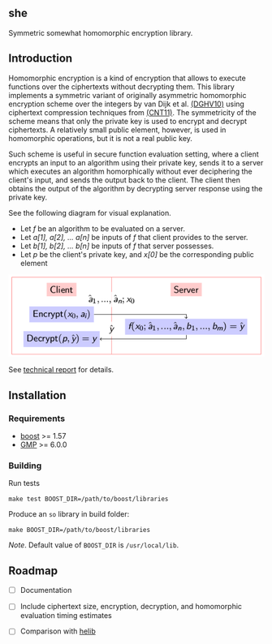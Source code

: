 she
---

Symmetric somewhat homomorphic encryption library.


## Introduction

Homomorphic encryption is a kind of encryption that allows to execute functions over the ciphertexts without decrypting them. This library implements a symmetric variant of originally asymmetric homomorphic encryption scheme over the integers by van Dijk et al. [(DGHV10)][DGHV10] using ciphertext compression techniques from [(CNT11)][CNT11]. The symmetricity of the scheme means that only the private key is used to encrypt and decrypt ciphertexts. A relatively small public element, however, is used in homomorphic operations, but it is not a real public key.

Such scheme is useful in secure function evaluation setting, where a client encrypts an input to an algorithm using their private key, sends it to a server which executes an algorithm homorphically without ever deciphering the client's input, and sends the output back to the client. The client then obtains the output of the algorithm by decrypting server response using the private key.

See the following diagram for visual explanation.

- Let _f_ be an algorithm to be evaluated on a server.
- Let _a[1], a[2], ... a[n]_ be inputs of _f_ that client provides to the server.
- Let _b[1], b[2], ... b[n]_ be inputs of _f_ that server possesses.
- Let _p_ be the client's private key, and _x[0]_ be the corresponding public element

![SFE](misc/sfe.png)

See [technical report][Kul15] for details.


## Installation

### Requirements

- [boost](http://www.boost.org/) >= 1.57
- [GMP](https://gmplib.org/) >= 6.0.0

### Building

Run tests

```
make test BOOST_DIR=/path/to/boost/libraries
```

Produce an `so` library in build folder:

```
make BOOST_DIR=/path/to/boost/libraries
```

_Note_. Default value of `BOOST_DIR` is `/usr/local/lib`.

## Roadmap

- [ ] Documentation
- [ ] Include ciphertext size, encryption, decryption, and homomorphic evaluation timing estimates
- [ ] Comparison with [helib](https://github.com/shaih/HElib)



[DGHV10]: http://eprint.iacr.org/2009/616.pdf
[CNT11]: http://eprint.iacr.org/2011/440.pdf
[Kul15]: http://bogdankulynych.me/papers/vdghv.pdf